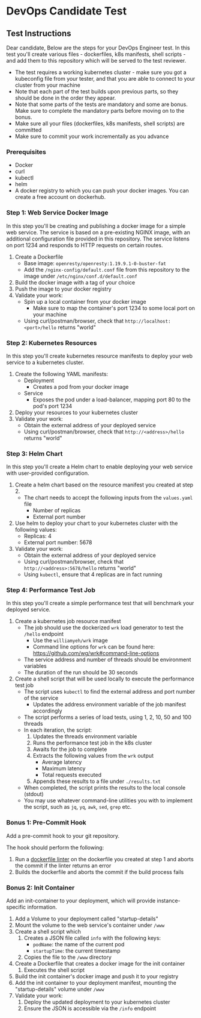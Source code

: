 # DevOps Candidate Test

## Test Instructions

Dear candidate,
Below are the steps for your DevOps Engineer test.
In this test you'll create various files - dockerfiles, k8s manifests, shell scripts - and add them to this repository which will be served to the test reviewer.

- The test requires a working kubernetes cluster - make sure you got a kubeconfig file from your tester, and that you are able to connect to your cluster from your machine
- Note that each part of the test builds upon previous parts, so they should be done in the order they appear.
- Note that some parts of the tests are mandatory and some are bonus. Make sure to complete the mandatory parts before moving on to the bonus.
- Make sure all your files (dockerfiles, k8s manifests, shell scripts) are committed
- Make sure to commit your work incrementally as you advance

### Prerequisites
- Docker
- curl
- kubectl
- helm
- A docker registry to which you can push your docker images. You can create a free account on dockerhub.


### Step 1: Web Service Docker Image

In this step you'll be creating and publishing a docker image for a simple web service.
The service is based on a pre-existing NGINX image, with an additional configuration file provided in this repository.
The service listens on port 1234 and responds to HTTP requests on certain routes.

1. Create a Dockerfile
    - Base image: `openresty/openresty:1.19.9.1-0-buster-fat`
    - Add the `/nginx-config/default.conf` file from this repository to the image under `/etc/nginx/conf.d/default.conf`
2. Build the docker image with a tag of your choice
3. Push the image to your docker registry
4. Validate your work: 
    - Spin up a local container from your docker image
        - Make sure to map the container's port 1234 to some local port on your machine
    - Using curl/postman/browser, check that `http://localhost:<port>/hello` returns "world"

### Step 2: Kubernetes Resources
In this step you'll create kubernetes resource manifests to deploy your web service to a kubernetes cluster.

1. Create the following YAML manifests:
    - Deployment
        - Creates a pod from your docker image
    - Service
        - Exposes the pod under a load-balancer, mapping port 80 to the pod's port 1234
2. Deploy your resources to your kubernetes cluster
3. Validate your work:
    - Obtain the external address of your deployed service
    - Using curl/postman/browser, check that `http://<address>/hello` returns "world"

### Step 3: Helm Chart
In this step you'll create a Helm chart to enable deploying your web service with user-provided configuration.

1. Create a helm chart based on the resource manifest you created at step 2.
    - The chart needs to accept the following inputs from the `values.yaml` file
        - Number of replicas
        - External port number
2. Use helm to deploy your chart to your kubernetes cluster with the following values:
    - Replicas: 4
    - External port number: 5678
3. Validate your work:
    - Obtain the external address of your deployed service
    - Using curl/postman/browser, check that `http://<address>:5678/hello` returns "world"
    - Using `kubectl`, ensure that 4 replicas are in fact running

### Step 4: Performance Test Job
In this step you'll create a simple performance test that will benchmark your deployed service.

1. Create a kubernetes job resource manifest
    - The job should use the dockerized `wrk` load generator to test the `/hello` endpoint
        - Use the `williamyeh/wrk` image
        - Command line options for `wrk` can be found here: https://github.com/wg/wrk#command-line-options
    - The service address and number of threads should be environment variables
    - The duration of the run should be 30 seconds
2. Create a shell script that will be used locally to execute the performance test job
    - The script uses `kubectl` to find the external address and port number of the service
        - Updates the address environment variable of the job manifest accordingly 
    - The script performs a series of load tests, using 1, 2, 10, 50 and 100 threads
    - In each iteration, the script:
        1. Updates the threads environment variable
        2. Runs the performance test job in the k8s cluster
        3. Awaits for the job to complete
        4. Extracts the following values from the `wrk` output
            - Average latency
            - Maximum latency
            - Total requests executed
        5. Appends these results to a file under `./results.txt`
    - When completed, the script prints the results to the local console (stdout)
    - You may use whatever command-line utilities you with to implement the script, such as `jq`, `yq`, `awk`, `sed`, `grep` etc.

### Bonus 1: Pre-Commit Hook
Add a pre-commit hook to your git repository.

The hook should perform the following:
1. Run a [dockerfile linter](https://github.com/hadolint/hadolint#how-to-use) on the dockerfile you created at step 1 and aborts the commit if the linter returns an error
2. Builds the dockerfile and aborts the commit if the build process fails

### Bonus 2: Init Container
Add an init-container to your deployment, which will provide instance-specific information.

1. Add a Volume to your deployment called "startup-details"
2. Mount the volume to the web service's container under `/www` 
3. Create a shell script which 
    1. Creates a JSON file called `info` with the following keys:
        - `podName`: the name of the current pod
        - `startupTime`: the current timestamp
    2. Copies the file to the `/www` directory
4. Create a Dockerfile that creates a docker image for the init container
    1. Executes the shell script
5. Build the init container's docker image and push it to your registry
6. Add the init container to your deployment manifest, mounting the "startup-details" volume under `/www`
7. Validate your work:
    1. Deploy the updated deployment to your kubernetes cluster
    2. Ensure the JSON is accessible via the `/info` endpoint
